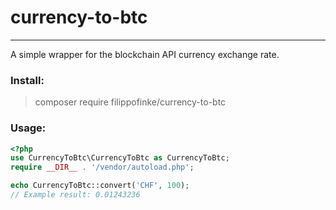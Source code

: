 # currency-to-btc
---

A simple wrapper for the blockchain API currency exchange rate.

### Install:
> composer require filippofinke/currency-to-btc

### Usage:
```php
<?php
use CurrencyToBtc\CurrencyToBtc as CurrencyToBtc;
require __DIR__ . '/vendor/autoload.php';

echo CurrencyToBtc::convert('CHF', 100);
// Example result: 0.01243236
```
